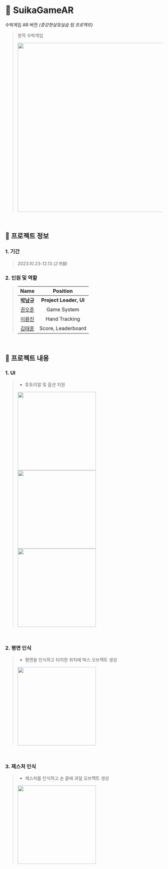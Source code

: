 # 🍉 SuikaGameAR
수박게임 AR 버전 _(증강현실및실습 팀 프로젝트)_
> 원작 수박게임
> 
> <img src="https://github.com/namkyu-99/HorrorMaze/assets/128462226/27b3335c-9457-440b-af38-85e0a0c9d581" width="540">

<br />

## 📝 프로젝트 정보

### 1. 기간
> 2023.10.23-12.13 _(2개월)_

### 2. 인원 및 역할
> |                    Name                    |  Position   |
> | :----------------------------------------: | :---------: |
> | **[박남규](https://github.com/namkyu-99)** | **Project Leader, UI** |
> | [권오준](https://github.com/Ojun9898) | Game System |
> | [이환진](https://github.com/mokoon) | Hand Tracking |
> | [김태훈](https://github.com/asasds145) | Score, Leaderboard |

<br />

## 🔑 프로젝트 내용

### 1. UI
> - 튜토리얼 및 옵션 지원
> <div>
>   <img src="https://github.com/namkyu-99/SuikaGameAR/assets/128462226/71c015b4-6ecf-4ac4-a14d-5fa3a7a67bea" width="250">
>   <img src="https://github.com/namkyu-99/SuikaGameAR/assets/128462226/04ea60dc-e826-4aa8-85d0-e177c890508d" width="250">
>   <img src="https://github.com/namkyu-99/SuikaGameAR/assets/128462226/1988855f-9f85-44d3-ba12-6e367c3f9b64" width="250">
> </div>

<br />

### 2. 평면 인식
> - 평면을 인식하고 터치한 위치에 박스 오브젝트 생성
> <img src="https://github.com/namkyu-99/SuikaGameAR/assets/128462226/7bafc362-3458-4f10-a86c-4b94cd1729d1" width="250">

<br />

### 3. 제스처 인식
> - 제스처를 인식하고 손 끝에 과일 오브젝트 생성
> <img src="https://github.com/namkyu-99/SuikaGameAR/assets/128462226/744cef44-c540-4fe9-8c98-9f36286ede37" width="250">
